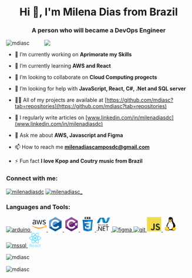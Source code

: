 <h1 align="center">Hi 👋, I'm Milena Dias from Brazil</h1>
<h3 align="center">A person who will became a DevOps Engineer</h3>
<img align="right" width="400" src="https://camo.githubusercontent.com/fada7431365af4f5c20d93346b76b175d2d12c38ad046b69ee0c8f5c58835e41/68747470733a2f2f696d616765732e73717561726573706163652d63646e2e636f6d2f636f6e74656e742f76312f3566343032613964346531323162376638353062343337342f313539383034303830353431392d5149455a4946344b4c51415042305656364235382f4170702d446576656c6f7065722e676966">

<p align="left"> <img src="https://komarev.com/ghpvc/?username=mdiasc&label=Profile%20views&color=0e75b6&style=flat" alt="mdiasc" /> </p>

- 🔭 I’m currently working on **Aprimorate my Skills**

- 🌱 I’m currently learning **AWS and React**

- 👯 I’m looking to collaborate on **Cloud Computing progects**

- 🤝 I’m looking for help with **JavaScript, React, C#, .Net and SQL server**

- 👨‍💻 All of my projects are available at [https://github.com/mdiasc?tab=repositories](https://github.com/mdiasc?tab=repositories)

- 📝 I regularly write articles on [www.linkedin.com/in/milenadiasdc](www.linkedin.com/in/milenadiasdc)

- 💬 Ask me about **AWS, Javascript and Figma**

- 📫 How to reach me **milenadiascamposdc@gmail.com**

- ⚡ Fun fact **I love Kpop and Coutry music from Brazil**

<h3 align="left">Connect with me:</h3>
<p align="left">
<a href="https://linkedin.com/in/milenadiasdc" target="blank"><img align="center" src="https://raw.githubusercontent.com/rahuldkjain/github-profile-readme-generator/master/src/images/icons/Social/linked-in-alt.svg" alt="milenadiasdc" height="30" width="40" /></a>
<a href="https://instagram.com/milenadiasc_" target="blank"><img align="center" src="https://raw.githubusercontent.com/rahuldkjain/github-profile-readme-generator/master/src/images/icons/Social/instagram.svg" alt="milenadiasc_" height="30" width="40" /></a>
</p>

<h3 align="left">Languages and Tools:</h3>
<p align="left"> <a href="https://www.arduino.cc/" target="_blank" rel="noreferrer"> <img src="https://cdn.worldvectorlogo.com/logos/arduino-1.svg" alt="arduino" width="40" height="40"/> </a> <a href="https://aws.amazon.com" target="_blank" rel="noreferrer"> <img src="https://raw.githubusercontent.com/devicons/devicon/master/icons/amazonwebservices/amazonwebservices-original-wordmark.svg" alt="aws" width="40" height="40"/> </a> <a href="https://www.cprogramming.com/" target="_blank" rel="noreferrer"> <img src="https://raw.githubusercontent.com/devicons/devicon/master/icons/c/c-original.svg" alt="c" width="40" height="40"/> </a> <a href="https://www.w3schools.com/cs/" target="_blank" rel="noreferrer"> <img src="https://raw.githubusercontent.com/devicons/devicon/master/icons/csharp/csharp-original.svg" alt="csharp" width="40" height="40"/> </a> <a href="https://www.w3schools.com/css/" target="_blank" rel="noreferrer"> <img src="https://raw.githubusercontent.com/devicons/devicon/master/icons/css3/css3-original-wordmark.svg" alt="css3" width="40" height="40"/> </a> <a href="https://dotnet.microsoft.com/" target="_blank" rel="noreferrer"> <img src="https://raw.githubusercontent.com/devicons/devicon/master/icons/dot-net/dot-net-original-wordmark.svg" alt="dotnet" width="40" height="40"/> </a> <a href="https://www.figma.com/" target="_blank" rel="noreferrer"> <img src="https://www.vectorlogo.zone/logos/figma/figma-icon.svg" alt="figma" width="40" height="40"/> </a> <a href="https://git-scm.com/" target="_blank" rel="noreferrer"> <img src="https://www.vectorlogo.zone/logos/git-scm/git-scm-icon.svg" alt="git" width="40" height="40"/> </a> <a href="https://developer.mozilla.org/en-US/docs/Web/JavaScript" target="_blank" rel="noreferrer"> <img src="https://raw.githubusercontent.com/devicons/devicon/master/icons/javascript/javascript-original.svg" alt="javascript" width="40" height="40"/> </a> <a href="https://www.linux.org/" target="_blank" rel="noreferrer"> <img src="https://raw.githubusercontent.com/devicons/devicon/master/icons/linux/linux-original.svg" alt="linux" width="40" height="40"/> </a> <a href="https://www.microsoft.com/en-us/sql-server" target="_blank" rel="noreferrer"> <img src="https://www.svgrepo.com/show/303229/microsoft-sql-server-logo.svg" alt="mssql" width="40" height="40"/> </a> <a href="https://reactjs.org/" target="_blank" rel="noreferrer"> <img src="https://raw.githubusercontent.com/devicons/devicon/master/icons/react/react-original-wordmark.svg" alt="react" width="40" height="40"/> </a> </p>

<p><img align="center" src="https://github-readme-stats.vercel.app/api/top-langs?username=mdiasc&show_icons=true&locale=en&layout=compact" alt="mdiasc" /></p>

<p><img align="center" src="https://github-readme-streak-stats.herokuapp.com/?user=mdiasc&" alt="mdiasc" /></p>

